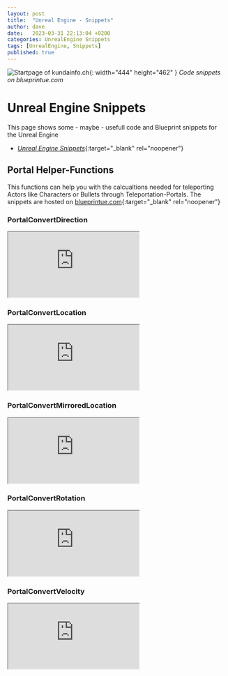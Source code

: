 ```yaml
---
layout: post
title:  "Unreal Engine - Snippets"
author: dave
date:   2023-03-31 22:13:04 +0200
categories: UnrealEngine Snippets
tags: [UnrealEngine, Snippets]
published: true
---
```


![Startpage of kundainfo.ch](../../assets/img/projects/ue/UE-Code-Snippets-On-blueprintue_com.png){: width="444" height="462" }
_Code snippets on blueprintue.com_


# Unreal Engine Snippets
This page shows some - maybe - usefull code and Blueprint snippets for the Unreal Engine
- [_Unreal Engine Snippets_](https://blueprintue.com/profile/jetedonner/){:target="_blank" rel="noopener"}

## Portal Helper-Functions
This functions can help you with the calcualtions needed for teleporting Actors like Characters or Bullets through Teleportation-Portals. The snippets are hosted on [blueprintue.com](https://blueprintue.com/profile/jetedonner/){:target="_blank" rel="noopener"}

### PortalConvertDirection
<iframe src="https://blueprintue.com/render/schzg-gp/" scrolling="no" allowfullscreen></iframe>

### PortalConvertLocation
<iframe src="https://blueprintue.com/render/px7---nm/" scrolling="no" allowfullscreen></iframe>

### PortalConvertMirroredLocation
<iframe src="https://blueprintue.com/render/py9v4574/" scrolling="no" allowfullscreen></iframe>

### PortalConvertRotation
<iframe src="https://blueprintue.com/render/rbaz1sm6/" scrolling="no" allowfullscreen></iframe>

### PortalConvertVelocity
<iframe src="https://blueprintue.com/render/i44d0_gg/" scrolling="no" allowfullscreen></iframe>